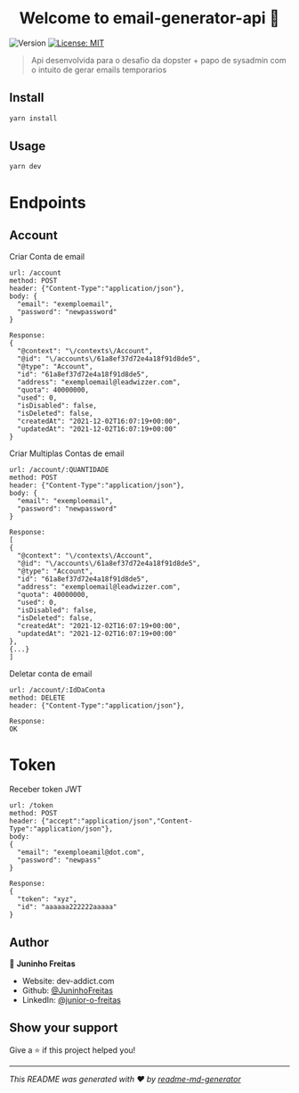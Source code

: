 <h1 align="center">Welcome to email-generator-api 👋</h1>
<p>
  <img alt="Version" src="https://img.shields.io/badge/version-1.0.0-blue.svg?cacheSeconds=2592000" />
  <a href="#" target="_blank">
    <img alt="License: MIT" src="https://img.shields.io/badge/License-MIT-yellow.svg" />
  </a>
</p>

> Api desenvolvida para o desafio da dopster + papo de sysadmin com o intuito de gerar emails temporarios

## Install

```sh
yarn install
```

## Usage

```sh
yarn dev
```

# Endpoints
## Account
Criar Conta de email
```
url: /account
method: POST
header: {"Content-Type":"application/json"},
body: {
  "email": "exemploemail",
  "password": "newpassword"
}

Response:
{
  "@context": "\/contexts\/Account",
  "@id": "\/accounts\/61a8ef37d72e4a18f91d8de5",
  "@type": "Account",
  "id": "61a8ef37d72e4a18f91d8de5",
  "address": "exemploemail@leadwizzer.com",
  "quota": 40000000,
  "used": 0,
  "isDisabled": false,
  "isDeleted": false,
  "createdAt": "2021-12-02T16:07:19+00:00",
  "updatedAt": "2021-12-02T16:07:19+00:00"
}

```
Criar Multiplas Contas de email
```
url: /account/:QUANTIDADE
method: POST
header: {"Content-Type":"application/json"},
body: {
  "email": "exemploemail",
  "password": "newpassword"
}

Response:
[
{
  "@context": "\/contexts\/Account",
  "@id": "\/accounts\/61a8ef37d72e4a18f91d8de5",
  "@type": "Account",
  "id": "61a8ef37d72e4a18f91d8de5",
  "address": "exemploemail@leadwizzer.com",
  "quota": 40000000,
  "used": 0,
  "isDisabled": false,
  "isDeleted": false,
  "createdAt": "2021-12-02T16:07:19+00:00",
  "updatedAt": "2021-12-02T16:07:19+00:00"
},
{...}
]

```

Deletar conta de email
```
url: /account/:IdDaConta
method: DELETE
header: {"Content-Type":"application/json"},

Response:
OK

```

# Token
Receber token JWT
```
url: /token
method: POST
header: {"accept":"application/json","Content-Type":"application/json"},
body: 
{
  "email": "exemploeamil@dot.com",
  "password": "newpass"
}

Response:
{
  "token": "xyz",
  "id": "aaaaaa222222aaaaa"
}

```
## Author

👤 **Juninho Freitas**

* Website: dev-addict.com
* Github: [@JuninhoFreitas](https://github.com/JuninhoFreitas)
* LinkedIn: [@junior-o-freitas](https://linkedin.com/in/junior-o-freitas)

## Show your support

Give a ⭐️ if this project helped you!

***
_This README was generated with ❤️ by [readme-md-generator](https://github.com/kefranabg/readme-md-generator)_
